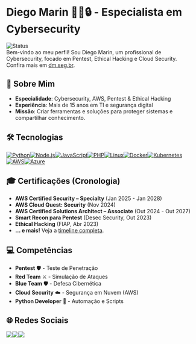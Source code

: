# Diego Marin 👨‍💻🔒 - Especialista em Cybersecurity

![Status](https://img.shields.io/badge/Status-Ativo-green)  
Bem-vindo ao meu perfil! 
Sou Diego Marin, um profissional de Cybersecurity, focado em Pentest, Ethical Hacking e Cloud Security. Confira mais em [dm.seg.br](https://dm.seg.br).

## 🚀 Sobre Mim
- **Especialidade**: Cybersecurity, AWS, Pentest & Ethical Hacking  
- **Experiência**: Mais de 15 anos em TI e segurança digital  
- **Missão**: Criar ferramentas e soluções para proteger sistemas e compartilhar conhecimento.

## 🛠️ Tecnologias
[![Python](https://img.shields.io/badge/Python-3670A0?style=for-the-badge&logo=python&logoColor=ffdd54)](https://www.python.org/)[![Node.js](https://img.shields.io/badge/Node.js-339933?style=for-the-badge&logo=node.js&logoColor=white)](https://nodejs.org/)[![JavaScript](https://img.shields.io/badge/JavaScript-F7DF1E?style=for-the-badge&logo=javascript&logoColor=black)](https://www.javascript.com/)[![PHP](https://img.shields.io/badge/PHP-777BB4?style=for-the-badge&logo=php&logoColor=white)](https://www.php.net/)[![Linux](https://img.shields.io/badge/Linux-FCC624?style=for-the-badge&logo=linux&logoColor=black)](https://www.linux.org/)[![Docker](https://img.shields.io/badge/Docker-2496ED?style=for-the-badge&logo=docker&logoColor=white)](https://www.docker.com/)[![Kubernetes](https://img.shields.io/badge/Kubernetes-326CE5?style=for-the-badge&logo=kubernetes&logoColor=white)](https://kubernetes.io/)[![AWS](https://img.shields.io/badge/AWS-FF9900?style=for-the-badge&logo=amazon-aws&logoColor=white)](https://aws.amazon.com/)[![Azure](https://img.shields.io/badge/Azure-0078D4?style=for-the-badge&logo=microsoft-azure&logoColor=white)](https://azure.microsoft.com/)
 

## 🎓 Certificações (Cronologia)
- **AWS Certified Security – Specialty** (Jan 2025 - Jan 2028)  
- **AWS Cloud Quest: Security** (Nov 2024)  
- **AWS Certified Solutions Architect – Associate** (Out 2024 - Out 2027)  
- **Smart Recon para Pentest** (Desec Security, Out 2023)  
- **Ethical Hacking** (FIAP, Abr 2023)  
- **... e mais!** Veja a [timeline completa](https://dm.seg.br#certificacoes).

## 💻 Competências
- **Pentest** 🛡️ - Teste de Penetração  
- **Red Team** ⚔️ - Simulação de Ataques  
- **Blue Team** 🛡️ - Defesa Cibernética  
- **Cloud Security** ☁️ - Segurança em Nuvem (AWS)  
- **Python Developer** 🐍 - Automação e Scripts  

## 🌐 Redes Sociais
<div>
  <a href="https://www.instagram.com/dieg0x6f/" target="_blank"><img src="https://img.shields.io/badge/Instagram-%23E4405F?style=for-the-badge&logo=instagram&logoColor=white" target="_blank"></a><a href="https://discord.gg/dieg0x6f" target="_blank"><img src="https://img.shields.io/badge/Discord-7289DA?style=for-the-badge&logo=discord&logoColor=white" target="_blank"></a><a href="https://www.linkedin.com/in/diegomarinsec/" target="_blank"><img src="https://img.shields.io/badge/LinkedIn-%230077B5?style=for-the-badge&logo=linkedin&logoColor=white" target="_blank"></a>
</div>
